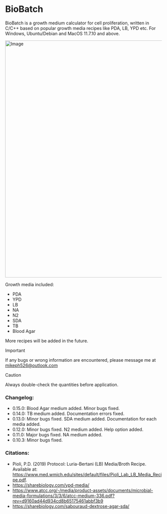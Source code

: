 # BioBatch

BioBatch is a growth medium calculator for cell proliferation, written in C/C++ based on popular growth media recipes like PDA, LB, YPD etc. 
For Windows, Ubuntu/Debian and MacOS 11.7.10 and above.

<img width="762" alt="Image" src="https://github.com/user-attachments/assets/e1d9adfa-bf01-41ea-87f2-d5b5df16ddf0" />

Growth media included:
- PDA
- YPD
- LB
- NA
- N2
- SDA
- TB
- Blood Agar

More recipes will be added in the future.

> [!IMPORTANT]
> If any bugs or wrong information are encountered, please message me at mikeph526@outlook.com

>[!CAUTION]
> Always double-check the quantities before application.


### Changelog:
- 0.15.0:
Blood Agar medium added. Minor bugs fixed.
- 0.14.0:
TB medium added. Documentation errors fixed.
- 0.13.0:
Minor bugs fixed. SDA medium added. Documentation for each media added.
- 0.12.0:
Minor bugs fixed. N2 medium added. Help option added.
- 0.11.0:
Major bugs fixed. NA medium added.
- 0.10.3:
Minor bugs fixed.


### Citations:
- Pioli, P.D. (2019) Protocol: Luria-Bertani (LB) Media/Broth Recipe. Available at: https://www.med.wmich.edu/sites/default/files/Pioli_Lab_LB_Media_Recipe.pdf. 
- https://sharebiology.com/ypd-media/
- https://www.atcc.org/-/media/product-assets/documents/microbial-media-formulations/3/3/6/atcc-medium-336.pdf?rev=d9160ad44d934cd8b65175461abbf3b9
- https://sharebiology.com/sabouraud-dextrose-agar-sda/
